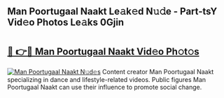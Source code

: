 ## Man Poortugaal Naakt Le𝚊k𝚎d N𝚞𝚍e - Part-tsY Vid𝚎o Photos Le𝚊ks 0Gjin

# <h2><a href="http://fbaiwi9.evod.top/?m=Man+Poortugaal+Naakt">🔗 👉🔴 Man Poortugaal Naakt Vid𝚎o Ph𝚘t𝚘s</a></h2>

[![Man Poortugaal Naakt N𝚞d𝚎s](https://i.imgur.com/8V9OHl7.gif)](http://fbaiwi9.evod.top/?m=Man+Poortugaal+Naakt)
Content creator Man Poortugaal Naakt specializing in dance and lifestyle-related videos. Public figures Man Poortugaal Naakt can use their influence to promote social change. 
